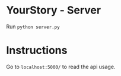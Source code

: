 # YourStory - Server

Run `python server.py`


# Instructions

Go to `localhost:5000/` to read the api usage.
